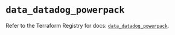 # `data_datadog_powerpack`

Refer to the Terraform Registry for docs: [`data_datadog_powerpack`](https://registry.terraform.io/providers/datadog/datadog/3.57.0/docs/data-sources/powerpack).
